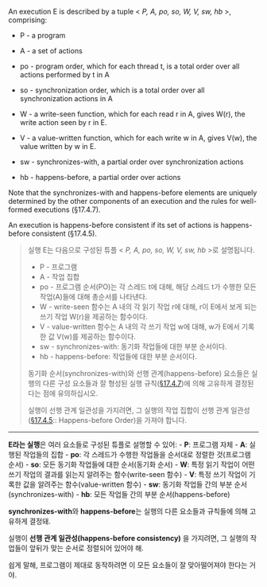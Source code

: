 An execution E is described by a tuple < _P, A, po, so, W, V, sw, hb_ >, comprising:

- P - a program

- A - a set of actions

- po - program order, which for each thread t, is a total order over all actions performed by t in A

- so - synchronization order, which is a total order over all synchronization actions in A

- W - a write-seen function, which for each read r in A, gives W(r), the write action seen by r in E.

- V - a value-written function, which for each write w in A, gives V(w), the value written by w in E.

- sw - synchronizes-with, a partial order over synchronization actions

- hb - happens-before, a partial order over actions

Note that the synchronizes-with and happens-before elements are uniquely determined by the other components of an execution and the rules for well-formed executions (§17.4.7).

An execution is happens-before consistent if its set of actions is happens-before consistent (§17.4.5).

> 실행 E는 다음으로 구성된 튜플 < _P, A, po, so, W, V, sw, hb_ >로 설명됩니다.
> - P - 프로그램
> - A - 작업 집합
> - po - 프로그램 순서(PO)는 각 스레드 t에 대해, 해당 스레드 t가 수행한 모든 작업(A)들에 대해 총순서를 나타낸다.
> - W - write-seen 함수는 A 내의 각 읽기 작업 r에 대해, r이 E에서 보게 되는 쓰기 작업 W(r)을 제공하는 함수이다.
> - V - value-written 함수는 A 내의 각 쓰기 작업 w에 대해, w가 E에서 기록한 값 V(w)를 제공하는 함수이다.
> - sw - synchronizes-with: 동기화 작업들에 대한 부분 순서이다.
> - hb - happens-before: 작업들에 대한 부분 순서이다.
> 
> 동기화 순서(synchronizes-with)와 선행 관계(happens-before) 요소들은 실행의 다른 구성 요소들과 잘 형성된 실행 규칙([§17.4.7](https://docs.oracle.com/javase/specs/jls/se21/html/jls-17.html#jls-17.4.7))에 의해 고유하게 결정된다는 점에 유의하십시오.
>
>실행이 선행 관계 일관성을 가지려면, 그 실행의 작업 집합이 선행 관계 일관성 ([§17.4.5](https://docs.oracle.com/javase/specs/jls/se21/html/jls-17.html#jls-17.4.5):: Happens-before Order)을 가져야 합니다.


---

**E라는 실행**은 여러 요소들로 구성된 튜플로 설명할 수 있어:
    - **P**: 프로그램 자체
    - **A**: 실행된 작업들의 집합
    - **po**: 각 스레드가 수행한 작업들을 순서대로 정렬한 것(프로그램 순서)
    - **so**: 모든 동기화 작업들에 대한 순서(동기화 순서)
    - **W**: 특정 읽기 작업이 어떤 쓰기 작업의 결과를 읽는지 알려주는 함수(write-seen 함수)
    - **V**: 특정 쓰기 작업이 기록한 값을 알려주는 함수(value-written 함수)
    - **sw**: 동기화 작업들 간의 부분 순서(synchronizes-with)
    - **hb**: 모든 작업들 간의 부분 순서(happens-before)

**synchronizes-with**와 **happens-before**는 실행의 다른 요소들과 규칙들에 의해 고유하게 결정돼.

실행이 **선행 관계 일관성(happens-before consistency)** 을 가지려면, 그 실행의 작업들이 앞뒤가 맞는 순서로 정렬되어 있어야 해.    

쉽게 말해, 프로그램이 제대로 동작하려면 이 모든 요소들이 잘 맞아떨어져야 한다는 거야.